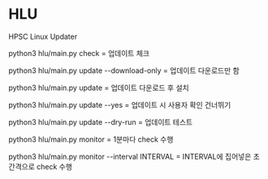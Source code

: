 # HLU

HPSC Linux Updater

python3 hlu/main.py check = 업데이트 체크

python3 hlu/main.py update --download-only = 업데이트 다운로드만 함

python3 hlu/main.py update = 업데이트 다운로드 후 설치

python3 hlu/main.py update --yes = 업데이트 시 사용자 확인 건너뛰기

python3 hlu/main.py update --dry-run = 업데이트 테스트

python3 hlu/main.py monitor = 1분마다 check 수행

python3 hlu/main.py monitor --interval INTERVAL = INTERVAL에 집어넣은 초 간격으로 check 수행
